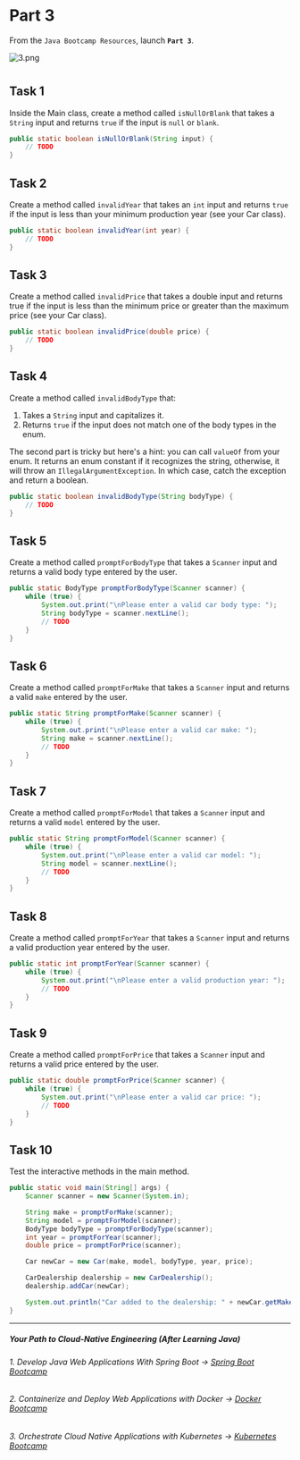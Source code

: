 # Part 3

From the `Java Bootcamp Resources`, launch **`Part 3`**.

![3.png](https://img-c.udemycdn.com/redactor/raw/article_lecture/2025-01-03_19-02-20-f7560a5523051b60198013057566dc19.png)
# 

## Task 1
Inside the Main class, create a method called `isNullOrBlank` that takes a `String` input and returns `true` if the input is `null` or `blank`.

```java
public static boolean isNullOrBlank(String input) {
    // TODO
}
```

## Task 2
Create a method called `invalidYear` that takes an `int` input and returns `true` if the input is less than your minimum production year (see your Car class).

```java
public static boolean invalidYear(int year) {
    // TODO
}
```

## Task 3
Create a method called `invalidPrice` that takes a double input and returns true if the input is less than the minimum price or greater than the maximum price (see your Car class).

```java
public static boolean invalidPrice(double price) {
    // TODO
}
```

## Task 4

Create a method called `invalidBodyType` that:

1. Takes a `String` input and capitalizes it.
2. Returns `true` if the input does not match one of the body types in the enum.

The second part is tricky but here's a hint: you can call `valueOf` from your enum. It returns an enum constant if it recognizes the string, otherwise, it will throw an `IllegalArgumentException`. In which case, catch the exception and return a boolean.

```java
public static boolean invalidBodyType(String bodyType) {
    // TODO
}
```

## Task 5
Create a method called `promptForBodyType` that takes a `Scanner` input and returns a valid body type entered by the user.

```java
public static BodyType promptForBodyType(Scanner scanner) {
    while (true) {
        System.out.print("\nPlease enter a valid car body type: ");
        String bodyType = scanner.nextLine();
        // TODO
    }
}
```


## Task 6

Create a method called `promptForMake` that takes a `Scanner` input and returns a valid `make` entered by the user.

```java
public static String promptForMake(Scanner scanner) {
    while (true) {
        System.out.print("\nPlease enter a valid car make: ");
        String make = scanner.nextLine();
        // TODO
    }
}
```

## Task 7
Create a method called `promptForModel` that takes a `Scanner` input and returns a valid `model` entered by the user.

```java
public static String promptForModel(Scanner scanner) {
    while (true) {
        System.out.print("\nPlease enter a valid car model: ");
        String model = scanner.nextLine();
        // TODO
    }
}
```

## Task 8
Create a method called `promptForYear` that takes a `Scanner` input and returns a valid production year entered by the user.

```java
public static int promptForYear(Scanner scanner) {
    while (true) {
        System.out.print("\nPlease enter a valid production year: ");
        // TODO
    }
}
```

## Task 9
Create a method called `promptForPrice` that takes a `Scanner` input and returns a valid price entered by the user.

```java
public static double promptForPrice(Scanner scanner) {
    while (true) {
        System.out.print("\nPlease enter a valid car price: ");
        // TODO
    }
}
```

## Task 10
Test the interactive methods in the main method.

```java
public static void main(String[] args) {
    Scanner scanner = new Scanner(System.in);

    String make = promptForMake(scanner);
    String model = promptForModel(scanner);
    BodyType bodyType = promptForBodyType(scanner);
    int year = promptForYear(scanner);
    double price = promptForPrice(scanner);

    Car newCar = new Car(make, model, bodyType, year, price);

    CarDealership dealership = new CarDealership();
    dealership.addCar(newCar);

    System.out.println("Car added to the dealership: " + newCar.getMake() + " " + newCar.getModel());
}

```

----------

##### Your Path to Cloud-Native Engineering (After Learning Java)
###### 1. Develop Java Web Applications With Spring Boot → [Spring Boot Bootcamp](https://www.udemy.com/course/the-complete-spring-boot-development-bootcamp/?couponCode=SPRING_BOOTCAMP)
###### 2. Containerize and Deploy Web Applications with Docker → [Docker Bootcamp](https://www.udemy.com/course/docker-bootcamp-conquer-docker-with-real-world-projects/?couponCode=DOCKER_BOOTCAMP)
###### 3. Orchestrate Cloud Native Applications with Kubernetes → [Kubernetes Bootcamp](https://kubernetestraining.io/)

